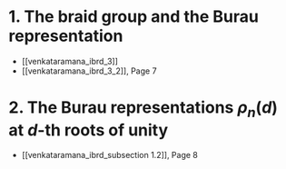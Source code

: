 
# 1. The braid group and the Burau representation
- [[venkataramana_ibrd_3]] 
- [[venkataramana_ibrd_3_2]], Page 7



# 2. The Burau  representations $\rho_n(d)$ at  $d$-th roots of unity
- [[venkataramana_ibrd_subsection 1.2]], Page 8 


